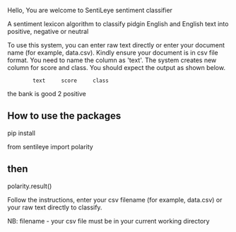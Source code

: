 Hello, 
You are welcome to SentiLeye sentiment classifier

A sentiment lexicon algorithm to classify pidgin English and English text into positive, negative or neutral


To use this system, you can enter raw text directly or enter your document name (for example, data.csv). Kindly ensure your document is in csv file format.
You need to name the column as 'text'. 
The system creates new column for score and class. 
You should expect the output as shown below. 

            text     score     class
the bank is good      2       positive


## How to use the packages

pip install 

from  sentileye import polarity
## then
polarity.result()

Follow the instructions, enter your csv filename (for example, data.csv) or your raw text directly to classify. 

NB: filename - your csv file must be in your current working directory 